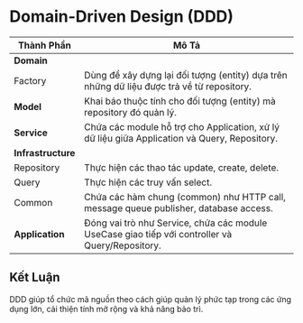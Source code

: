 # Domain-Driven Design (DDD)

| Thành Phần         | Mô Tả                                                                                           |
| ------------------ | ----------------------------------------------------------------------------------------------- |
| **Domain**         |                                                                                                 |
| Factory            | Dùng để xây dựng lại đối tượng (entity) dựa trên những dữ liệu được trả về từ repository.       |
| **Model**          | Khai báo thuộc tính cho đối tượng (entity) mà repository đó quản lý.                            |
| **Service**        | Chứa các module hỗ trợ cho Application, xử lý dữ liệu giữa Application và Query, Repository.    |
| **Infrastructure** |                                                                                                 |
| Repository         | Thực hiện các thao tác update, create, delete.                                                  |
| Query              | Thực hiện các truy vấn select.                                                                  |
| Common             | Chứa các hàm chung (common) như HTTP call, message queue publisher, database access.            |
| **Application**    | Đóng vai trò như Service, chứa các module UseCase giao tiếp với controller và Query/Repository. |

## Kết Luận
DDD giúp tổ chức mã nguồn theo cách giúp quản lý phức tạp trong các ứng dụng lớn, cải thiện tính mở rộng và khả năng bảo trì.
